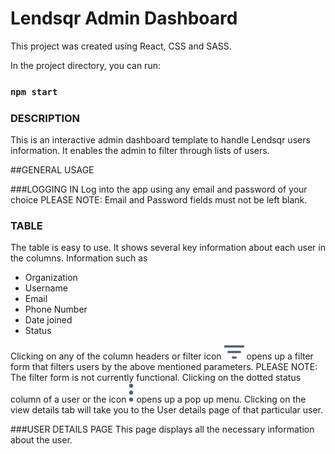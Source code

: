 # Lendsqr Admin Dashboard

This project was created using React, CSS and SASS.


In the project directory, you can run:

### `npm start`

### DESCRIPTION
This is an interactive admin dashboard template to handle Lendsqr users information. 
It enables the admin to filter through lists of users.

##GENERAL USAGE


###LOGGING IN
Log into the app using any email and password of your choice 
PLEASE NOTE: Email and Password fields must not be left blank.

### TABLE
The table is easy to use. It shows several key information about each user in the columns.
Information such as
- Organization
- Username
- Email
- Phone Number
- Date joined
- Status

Clicking on any of the column headers or filter icon ![filter icon](./src/assets/icons/filterIcon.svg) opens up a filter form that filters users by the above mentioned parameters.
PLEASE NOTE: The filter form is not currently functional.
Clicking on the dotted status column of a user or the icon ![menu icon](./src/assets/icons/dots.svg) opens up a pop up menu. Clicking on the view 
details tab will take you to the User details page of that particular user.


###USER DETAILS PAGE
This page displays all the necessary information about the user. 